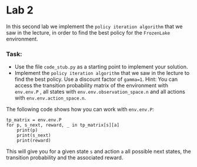 # Lab 2

In this second lab we implement the `policy iteration algorithm` that we saw in the lecture, in order to find the best policy for the `FrozenLake` environment.

### Task:
- Use the file `code_stub.py` as a starting point to implement your solution.
- Implement the `policy iteration algorithm` that we saw in the lecture to find the best policy. Use a discount factor of `gamma=1`.
Hint: You can access the transition probability matrix of the environment with `env.env.P` , all states with `env.env.observation_space.n` and all actions with `env.env.action_space.n`. 

The following code shows how you can work with `env.env.P`:

```
tp_matrix = env.env.P
for p, s_next, reward, _ in tp_matrix[s][a]
	print(p)
	print(s_next)
	print(reward)
```

This will give you for a given state `s` and action `a` all possible next states, the transition probability and the associated reward.